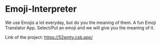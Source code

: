 # Emoji-Interpreter

We use Emojis a lot everyday, but do you the meaning of them. A fun Emoji Translator App. Select/Put an emoji and we will give you the meaning of it.

Link of the project: https://52pmty.csb.app/
